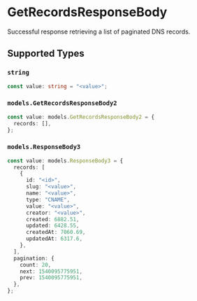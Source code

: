 # GetRecordsResponseBody

Successful response retrieving a list of paginated DNS records.


## Supported Types

### `string`

```typescript
const value: string = "<value>";
```

### `models.GetRecordsResponseBody2`

```typescript
const value: models.GetRecordsResponseBody2 = {
  records: [],
};
```

### `models.ResponseBody3`

```typescript
const value: models.ResponseBody3 = {
  records: [
    {
      id: "<id>",
      slug: "<value>",
      name: "<value>",
      type: "CNAME",
      value: "<value>",
      creator: "<value>",
      created: 6882.51,
      updated: 6428.55,
      createdAt: 7060.69,
      updatedAt: 6317.6,
    },
  ],
  pagination: {
    count: 20,
    next: 1540095775951,
    prev: 1540095775951,
  },
};
```

